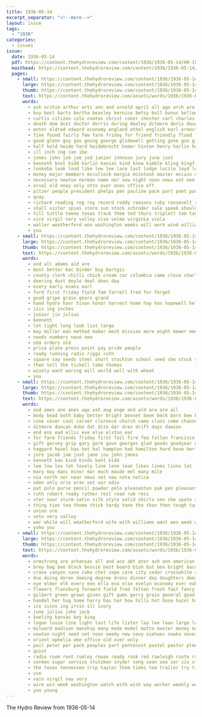 ```yaml
---
title: 1936-05-14
excerpt_separator: "<!--more-->"
layout: issue
tags:
  - "1936"
categories:
  - issues
issue:
  date: 1936-05-14
  pdf: https://content.thehydroreview.com/content/1936/1936-05-14/HR-1936-05-14.pdf
  masthead: https://content.thehydroreview.com/content/1936/1936-05-14/masthead/HR-1936-05-14.jpg
  pages:
    - small: https://content.thehydroreview.com/content/1936/1936-05-14/small/HR-1936-05-14-01.jpg
      large: https://content.thehydroreview.com/content/1936/1936-05-14/large/HR-1936-05-14-01.jpg
      thumb: https://content.thehydroreview.com/content/1936/1936-05-14/thumbnails/HR-1936-05-14-01.jpg
      text: https://content.thehydroreview.com/assets/words/1936/1936-05-14/HR-1936-05-14-01.txt
      words:
        - ask archie arthur arts ann and arnold april all ago arch are anthis anti amos alta adkins alley aid age allen
        - buy best barts bertha beasley bernice betsy bull bonus bellow bank boys both boucher barber barnard been branch blood barrow but bil boise bowes book ball browne business barry bert burg bill bloom bureau born begin beulah bethany burton brown bros banks belew burgman body brings byrum bang bridgeport
        - curtis citizen cole coates christ coker chester carl charles congress collier clock cobb city comment cushing court calvin class come child can colony cases call craig county christian con chamber church cross china creeks cays car came card
        - death dom dust doctor dorris during dooley ditmore doris daughters days daugherty december duty dan done ditch dewey duet dress dies donald day date dent dam daughter dale
        - enter eldred edward economy england ethel english earl ernest emil even ever east elk elba else
        - fine found fairly few fare friday for friend friendly flood frances fight folks farm first front fon fort fears farmer field free from french friends fountain fallen frank force failing froese felton finley fund
        - good glenn guy gas going george glidewell getting gone gun given garvey guest givens granite gave gregg geary gilbert gil graves group goodson griffin glass gin
        - half hold heide hard heidebrecht homer hinton henry harlin hour herbert had her hogan hart herd hurt harold harris hest hung house harry has hafer heard held heineman him high hamilton hydro hamil hanna hide home hatfield husband howard howells hobart
        - ill inch ing ian ibe
        - jones john job joe jed junior johnson jury june just
        - kenneth knot kidd karlin kansas kind know kimble kling kingfisher kar king kinds
        - lookeba leak loud like lew lee lace last lodge lucile loyd long lottie letter lola lena little life lydia ledger lucius lem laws left lemon latter leo late
        - money major members mccullock margie mcintosh master mccain miss mound march may many manner matter monday mccully marshall mooreland might mouse melvin murphy morn mith mildred meal more man miles mean matters mail morning mai miller mex men made most
        - necessary newton norman name nor now night noon news not nee ness neel numbers nicely nephew nees nims near need nade ned north
        - orval old oney only otto over ones office off
        - pitzer people president phelps pen pauline pack part poet pastor perfect public poland phillips page person present phipps place persons phi pleas points pope post pro pete pall pearl
        - quay
        - richard reading reg roy record roddy reasons ruby roosevelt riggs rest rust ray reno ransom register rex rowland royal rain rains ruth rey room red ralph russell rings
        - shall sister spies store sun stock schroder sale speak shoulders stockton seven side sewing son session station six sayre sill state see stole susie ser sutton style second smalley smith show said storm save sible stay solo southerland schoo sunday she street saturday sang sons speaker scripture service states sparks stick sheer sting senior school short shock sermon snyder stovall standard seek sie south set small soon stoval stephen score sek say
        - till tuttle towne texas track them ted thurs triplett tom taylor town the than try thing taal troy ton talk team table trip trull thou thomas
        - vice virgil very valley vise velma virginia viola
        - waller weatherford won washington weeks will work wind williams waste with wilbur was wire water wenona ware wilson walts while wife way west write winnings winning week wilhelms window winn went well wes wells worth wise william watson wayne western wilhelm
        - you
    - small: https://content.thehydroreview.com/content/1936/1936-05-14/small/HR-1936-05-14-02.jpg
      large: https://content.thehydroreview.com/content/1936/1936-05-14/large/HR-1936-05-14-02.jpg
      thumb: https://content.thehydroreview.com/content/1936/1936-05-14/thumbnails/HR-1936-05-14-02.jpg
      text: https://content.thehydroreview.com/assets/words/1936/1936-05-14/HR-1936-05-14-02.txt
      words:
        - and all adams aid are
        - best better bac binder buy bartgis
        - county clerk chilli chick cream car columbia came close charles cattle coffee cabin caddo
        - deering dust doyle deal does day
        - every early evans earl
        - ford first friday field fam farrell fred for forget
        - good gripe grain gears grand
        - hand hydro hour hixon honor harvest home hay has hopewell held hens handle
        - isis ing inches
        - junior jin julius
        - kenneth
        - let light long look list large
        - may miller man method maker mech mission more might mower men mon mer means mccormick most
        - needs numbers nave new
        - oda orders old
        - price plate press point pay pride people
        - ready running radio riggs ruth
        - square say seeds steel short stockton school seed she stock smith second study see sunday
        - then tell the tickell take thomas
        - wisely want waring will world well with wheat
        - you
    - small: https://content.thehydroreview.com/content/1936/1936-05-14/small/HR-1936-05-14-03.jpg
      large: https://content.thehydroreview.com/content/1936/1936-05-14/large/HR-1936-05-14-03.jpg
      thumb: https://content.thehydroreview.com/content/1936/1936-05-14/thumbnails/HR-1936-05-14-03.jpg
      text: https://content.thehydroreview.com/assets/words/1936/1936-05-14/HR-1936-05-14-03.txt
      words:
        - aud ames ane anes age ash aug ange and ald ara are all
        - body bead both baby better bright bennet been beck born bee belts boucher bis boy betsy boys bros best bethany bin but brown bill box brother burton
        - cone cover cool carver clarence church came class come channel city county corres christ crawl cee comfort con cea
        - ditmore duncan duke dat dito dar dres drift days dawson
        - end ens ead ellis eve else elston ear
        - for farm friends friday first fail fire fea fallen francisco folds fountain
        - gift garvey grip gary gore gave georges glad goods goodyear garth greeson george
        - haggard hazel has hot hal hampton had hamilton hard hose herford hoes hei hydro husky hopewell him her harold host hinton harry harvest husband hing hubert honor higgins
        - jore jacob jam just jane jou john janes
        - kenneth kan kind kinds kent kidd
        - lee low leo let lovely line lone lean likes lines lions lat
        - mary may mani minor mar much maude mel many mile
        - nia north nor near news not new nata notice
        - oden only orie oran oot oar odio
        - pat polo purse pencil powder pelo pleasanton pak pen pleasant paris plan
        - ruth robert ready rather rest read rub ress
        - ster sour sturm satin silk style solid shirts son she spate sides star show sal sunday sun shipp san school shey sung start shape sek stas soul sell seen see spring sable sat schol
        - thing ties tea thome thick tardy tone the than then tough tain thet tes tree tha them tee tine texas
        - union ure
        - veto very valley
        - war while will weatherford wife with williams want wes week was water white wal wish wells work wonder west wirt wan wil whit
        - yoho you
    - small: https://content.thehydroreview.com/content/1936/1936-05-14/small/HR-1936-05-14-04.jpg
      large: https://content.thehydroreview.com/content/1936/1936-05-14/large/HR-1936-05-14-04.jpg
      thumb: https://content.thehydroreview.com/content/1936/1936-05-14/thumbnails/HR-1936-05-14-04.jpg
      text: https://content.thehydroreview.com/assets/words/1936/1936-05-14/HR-1936-05-14-04.txt
      words:
        - armstrong are arkansas all and ace abt ator ash ann american ada able
        - brey bag bee black bessie best board bish but box bright bacon buy bring birth baptist beer basket baby bill bros bart brands been bay baldwin bassler beans business bottle bert begin bible bottom better both born bank betsy bath
        - crave canyon case cake chet cope care city cedar crosswhite clinton cost cases coffee card chick cast caddo con cate can china cordial christian cash cat come cays call church christ chance cream county cor cabbage
        - due doing doren deming degree dress dinner day daughters demings done drew does dawson dollar days detweiler deal doctor
        - eye elmer elk every eon ella eva else evelyn economy ever eakins even
        - flowers flansburg forward field fred felton fresh fast fancy fess frank first friends from friday fost for free
        - gilbert green grown given gift gums gerry grain general goad going genevieve good gallon guy germ gross govern gram
        - handel her hug home harry has har how hills hot hose hazel happy harold hea hun half herndon hull head hatfield hern hopkins hens honor hydro helen hand hamilton
        - ice ivins ing irvin ill ivory
        - june julius john jack
        - keeling kansas key king
        - logan louie line light last life lister lay lee lean large lace leonard lonie like linen lard lease little lingle lights leis look lan league less lillie
        - milward madison manship many made model motto master money man may mexico mone midget morris main maybe matter members mon most mary miss miller madie must more mules maurine men mccullock morning merchant market much
        - newton night need not noon needy new navy niehues nowka never nona nims notice near nose now
        - orient ophelia oke office old over only
        - pail peter per pack peoples part pentecost pastel pastor plenty promise prier public pick price pigg porter pennington peaches pan piano pound pleasant pure press place persons peck par plants pounds president pro pretty
        - quiet
        - radio room rent rumley rowan ready rook red rawleigh route rack run reason roman rim river ralph reynolds rose
        - sermon sugar service stutzman snyder song sean see ser six staff samples smith salt surprise standard stand seed staggs saturday sae states sewing sane store study silk sunday son second stuff seven sunny street satin straw school she sons sell still spring state shape sen sales soh salary sale size spies stock september shirk
        - the texas tennessee trip taylor them times tom trailer try ties tenn top towne take thing tae too ton tall than tea
        - use
        - vain virgil vay very
        - wire win week washington watch with wish way worker weekly woo work worth wil white went want wendel while wake wood write wilson works was welfare will weatherford weeks wild weathers
        - you young
---
```


The Hydro Review from 1936-05-14

<!--more-->

